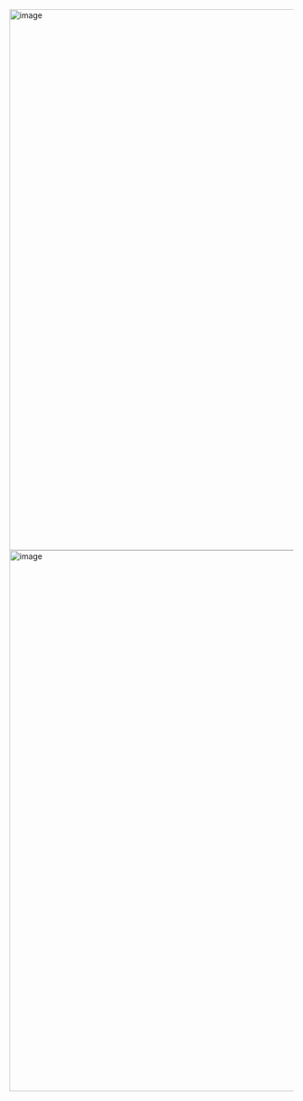 <img width="960" alt="image" src="https://github.com/jolwnn/Car-Inspector-App/assets/85361959/c34547a0-29a7-4a99-b6d9-e624d1e92736">
<img width="960" alt="image" src="https://github.com/jolwnn/Car-Inspector-App/assets/85361959/583eac8f-e38a-4334-b6bc-6b0d46833fa2">
